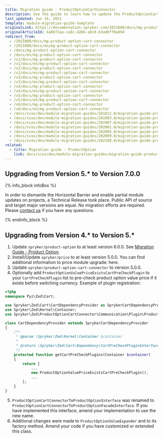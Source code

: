 ```yaml
---
title: Migration guide - ProductOptionCartConnector
description: Use the guide to learn how to update the ProductOptionCartConnector module to a newer version.
last_updated: Jun 16, 2021
template: module-migration-guide-template
originalLink: https://documentation.spryker.com/2021080/docs/mg-product-option-cart-connector
originalArticleId: 4a06f2aa-ca8c-4266-a8c0-b3ad6ff0a094
redirect_from:
  - /2021080/docs/mg-product-option-cart-connector
  - /2021080/docs/en/mg-product-option-cart-connector
  - /docs/mg-product-option-cart-connector
  - /docs/en/mg-product-option-cart-connector
  - /v1/docs/mg-product-option-cart-connector
  - /v1/docs/en/mg-product-option-cart-connector
  - /v2/docs/mg-product-option-cart-connector
  - /v2/docs/en/mg-product-option-cart-connector
  - /v3/docs/mg-product-option-cart-connector
  - /v3/docs/en/mg-product-option-cart-connector
  - /v4/docs/mg-product-option-cart-connector
  - /v4/docs/en/mg-product-option-cart-connector
  - /v5/docs/mg-product-option-cart-connector
  - /v5/docs/en/mg-product-option-cart-connector
  - /v6/docs/mg-product-option-cart-connector
  - /v6/docs/en/mg-product-option-cart-connector
  - /docs/scos/dev/module-migration-guides/201811.0/migration-guide-productoptioncartconnector.html
  - /docs/scos/dev/module-migration-guides/201903.0/migration-guide-productoptioncartconnector.html
  - /docs/scos/dev/module-migration-guides/201907.0/migration-guide-productoptioncartconnector.html
  - /docs/scos/dev/module-migration-guides/202001.0/migration-guide-productoptioncartconnector.html
  - /docs/scos/dev/module-migration-guides/202005.0/migration-guide-productoptioncartconnector.html
  - /docs/scos/dev/module-migration-guides/202009.0/migration-guide-productoptioncartconnector.html
  - /docs/scos/dev/module-migration-guides/202108.0/migration-guide-productoptioncartconnector.html
related:
  - title: Migration guide - ProductOption
    link: docs/scos/dev/module-migration-guides/migration-guide-productoption.html
---
```


## Upgrading from Version 5.* to Version 7.0.0

{% info_block infoBox %}

In order to dismantle the Horizontal Barrier and enable partial module updates on projects, a Technical Release took place. Public API of source and target major versions are equal. No migration efforts are required. Please [contact us](https://spryker.com/en/support/) if you have any questions.

{% endinfo_block %}

## Upgrading from Version 4.* to Version 5.*

1. Update `spryker/product-option` to at least version 6.0.0. See [Migration Guide - Product Option](/docs/scos/dev/module-migration-guides/migration-guide-productoption.html).
2. Install/Update `spryker/price` to at least version 5.0.0. You can find additional information to price module upgrade: here.
3. Update `spryker/product-option-cart-connector` to version 5.0.0.
4. Optionally add `ProductOptionValuePriceExistsCartPreCheckPlugin` to your `CartPreCheckPlugin` list to pre-check product option value price if it exists before switching currency.
Example of plugin registration:
```php
<?php
namespace Pyz\Zed\Cart;

use Spryker\Zed\Cart\CartDependencyProvider as SprykerCartDependencyProvider;
use Spryker\Zed\Kernel\Container;
use Spryker\Zed\ProductOptionCartConnector\Communication\Plugin\ProductOptionValuePriceExistsCartPreCheckPlugin;

class CartDependencyProvider extends SprykerCartDependencyProvider
{
    /**
     * @param \Spryker\Zed\Kernel\Container $container
     *
     * @return \Spryker\Zed\Cart\Dependency\CartPreCheckPluginInterface[]
     */
    protected function getCartPreCheckPlugins(Container $container)
    {
        return [
            ...
            new ProductOptionValuePriceExistsCartPreCheckPlugin(),
            ...
        ];
    }
}
```

5. `ProductOptionCartConnectorToProductOptionInterface` was renamed to `ProductOptionCartConnectorToProductOptionFacadeInterface`. If you have implemented this interface, amend your implementation to use the new name.
6. Additional changes were made to `ProductOptionValueExpander` and to its factory method. Amend your code if you have customized or extended this class.

<!-- Last review date: Nov 10, 2017 by Karoly Gerner -->
